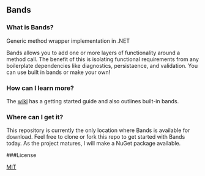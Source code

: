 ## Bands

### What is Bands?

Generic method wrapper implementation in .NET

Bands allows you to add one or more layers of functionality around a method
call. The benefit of this is isolating functional requirements from any
boilerplate dependencies like diagnostics, persistaence, and validation.
You can use built in bands or make your own!

### How can I learn more?

The [wiki](https://github.com/larrynburris/Bands/wiki) has a getting started
guide and also outlines built-in bands. 

### Where can I get it?

This repository is currently the only location where Bands is available for
download. Feel free to clone or fork this repo to get started with Bands today.
As the project matures, I will make a NuGet package available.

###License

[MIT](https://github.com/larrynburris/Bands/blob/master/LICENSE)
